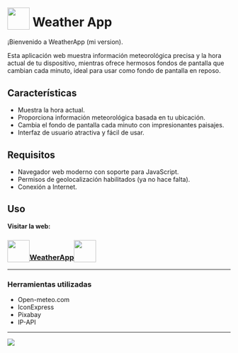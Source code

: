 # <sub><picture><img width="50" src="https://cdn-icons-png.flaticon.com/128/3845/3845731.png"/></picture></sub> Weather App

¡Bienvenido a WeatherApp (mi version).

Esta aplicación web muestra información meteorológica precisa y la hora actual de tu dispositivo, mientras ofrece hermosos fondos de pantalla que cambian cada minuto, ideal para usar como fondo de pantalla en reposo. 


## Características

- Muestra la hora actual.
- Proporciona información meteorológica basada en tu ubicación.
- Cambia el fondo de pantalla cada minuto con impresionantes paisajes.
- Interfaz de usuario atractiva y fácil de usar.

## Requisitos

- Navegador web moderno con soporte para JavaScript.
- Permisos de geolocalización habilitados (ya no hace falta).
- Conexión a Internet.

## Uso

**Visitar la web:**

### [<sub><picture><img width="50" src="https://cdn-icons-png.flaticon.com/128/3845/3845731.png"/></picture></sub>WeatherApp<sub><picture><img width="50" src="https://cdn-icons-png.flaticon.com/128/3845/3845731.png"/></picture></sub>](https://braiidev.github.io/weatherapp/)

---

### Herramientas utilizadas

- Open-meteo.com
- IconExpress
- Pixabay
- IP-API

---

<picture><img src="https://raw.githubusercontent.com/braiidev/braiidev/main/files/banner-short.jpg" /></picture>
